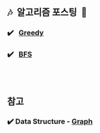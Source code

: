 ## 🎶 &nbsp;알고리즘 포스팅&nbsp; 🎵
### ✔️ &nbsp; [Greedy](https://gngsn.tistory.com/34)
### ✔️ &nbsp; [BFS](https://gngsn.tistory.com/36)

### ㅤ
## 참고


### ✔️ Data Structure - [Graph](https://gngsn.tistory.com/35)

